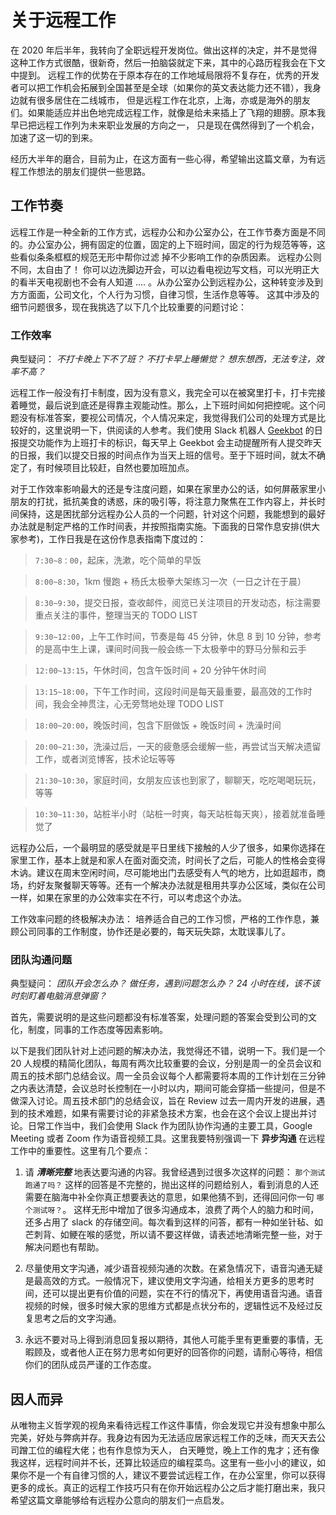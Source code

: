 # 关于远程工作

在 2020 年后半年，我转向了全职远程开发岗位。做出这样的决定，并不是觉得这种工作方式很酷，很新奇，然后一拍脑袋就定下来，其中的心路历程我会在下文中提到。
远程工作的优势在于原本存在的工作地域局限将不复存在，优秀的开发者可以把工作机会拓展到全国甚至是全球（如果你的英文表达能力还不错），我身边就有很多居住在二线城市，
但是远程工作在北京，上海，亦或是海外的朋友们。如果能适应并出色地完成远程工作，就像是给未来插上了飞翔的翅膀。原本我早已把远程工作列为未来职业发展的方向之一，
只是现在偶然得到了一个机会，加速了这一切的到来。

经历大半年的磨合，目前为止，在这方面有一些心得，希望输出这篇文章，为有远程工作想法的朋友们提供一些思路。

## 工作节奏

远程工作是一种全新的工作方式，远程办公和办公室办公，在工作节奏方面是不同的。办公室办公，拥有固定的位置，固定的上下班时间，固定的行为规范等等，这些看似条条框框的规范无形中帮你过滤
掉不少影响工作的杂质因素。 远程办公则不同，太自由了！ 你可以边洗脚边开会，可以边看电视边写文档，可以光明正大的看半天电视剧也不会有人知道 .... 。从办公室办公到远程办公，这种转变涉及到方方面面，公司文化，个人行为习惯，自律习惯，生活作息等等。 这其中涉及的细节问题很多，现在我挑选了以下几个比较重要的问题讨论：

### 工作效率

典型疑问： *不打卡晚上下不了班？ 不打卡早上睡懒觉？ 想东想西，无法专注，效率不高？*

远程工作一般没有打卡制度，因为没有意义，我完全可以在被窝里打卡，打卡完接着睡觉，最后说到底还是得靠主观能动性。那么，上下班时间如何把控呢。这个问题没有标准答案，要视公司情况，个人情况来定，我觉得我们公司的处理方式是比较好的，这里说明一下，供阅读的人参考。我们使用 Slack 机器人 [Geekbot](https://geekbot.com/?k_id=kwd-536352990912&adgroup_id=69039720604&campaign_name_ad=1717121657&gclid=Cj0KCQiAgomBBhDXARIsAFNyUqNxdor3xesT5s3HyCK4dxlBp3US-YpQELdiq8EbQ8ZqpvM0WvADvhAaAtXOEALw_wcB) 的日报提交功能作为上班打卡的标识，每天早上 Geekbot 会主动提醒所有人提交昨天的日报，我们以提交日报的时间点作为当天上班的信号。至于下班时间，就太不确定了，有时候项目比较赶，自然也要加班加点。

对于工作效率影响最大的还是专注度问题，如果在家里办公的话，如何屏蔽家里小朋友的打扰，抵抗美食的诱惑，床的吸引等，将注意力聚焦在工作内容上，并长时间保持，这是困扰部分远程办公人员的一个问题，针对这个问题，我能想到的最好办法就是制定严格的工作时间表，并按照指南实施。下面我的日常作息安排(供大家参考)，工作日我是在这份作息表指南下度过的：

> `7:30~8：00`，起床，洗漱，吃个简单的早饭

> `8:00~8:30`，1km 慢跑 + 杨氏太极拳大架练习一次（一日之计在于晨）

> `8:30~9:30`，提交日报，查收邮件，阅览已关注项目的开发动态，标注需要重点关注的事件，整理当天的 TODO LIST

> `9:30~12:00`，上午工作时间，节奏是每 45 分钟，休息 8 到 10 分钟，参考的是高中生上课，课间时间我一般会练一下太极拳中的野马分鬃和云手

> `12:00~13:15`，午休时间，包含午饭时间 + 20 分钟午休时间

> `13:15~18:00`，下午工作时间，这段时间是每天最重要，最高效的工作时间，我会全神贯注，心无旁骛地处理 TODO LIST

> `18:00~20:00`，晚饭时间，包含下厨做饭 + 晚饭时间 + 洗澡时间

> `20:00~21:30`，洗澡过后，一天的疲惫感会缓解一些，再尝试当天解决遗留工作，或者浏览博客，技术论坛等等

> `21:30~10:30`，家庭时间，女朋友应该也到家了，聊聊天，吃吃喝喝玩玩，等等

> `10:30~11:30`，站桩半小时（站桩一时爽，每天站桩每天爽），接着就准备睡觉了

远程办公后，一个最明显的感受就是平日里线下接触的人少了很多，如果你选择在家里工作，基本上就是和家人在面对面交流，时间长了之后，可能人的性格会变得木讷。建议在周末空闲时间，尽可能地出门去感受有人气的地方，比如逛超市，商场，约好友聚餐聊天等等。还有一个解决办法就是租用共享办公区域，类似在公司一样，如果在家里的办公效率实在不行，可以考虑这个办法。

工作效率问题的终极解决办法： 培养适合自己的工作习惯，严格的工作作息，兼顾公司同事的工作制度，协作还是必要的，每天玩失踪，太耽误事儿了。

### 团队沟通问题

典型疑问： *团队开会怎么办？ 做任务，遇到问题怎么办？ 24 小时在线，该不该时刻盯着电脑消息弹窗？*

首先，需要说明的是这些问题都没有标准答案，处理问题的答案会受到公司的文化，制度，同事的工作态度等因素影响。

以下是我们团队针对上述问题的解决办法，我觉得还不错，说明一下。我们是一个 20 人规模的精简化团队，每周有两次比较重要的会议，分别是周一的全员会议和周五的技术部门总结会议。周一全员会议每个人都需要将本周的工作计划在三分钟之内表达清楚，会议总时长控制在一小时以内，期间可能会穿插一些提问，但是不做深入讨论。周五技术部门的总结会议，旨在 Review 过去一周内开发的进展，遇到的技术难题，如果有需要讨论的非紧急技术方案，也会在这个会议上提出并讨论。日常工作当中，我们会使用 Slack 作为团队协作沟通的主要工具，Google Meeting 或者 Zoom 作为语音视频工具。这里我要特别强调一下 **异步沟通** 在远程工作中的重要性。这里有几个要点： 

1. 请 ***清晰完整*** 地表达要沟通的内容。我曾经遇到过很多次这样的问题： `那个测试跑通了吗？` 这样的回答是不完整的，抛出这样的问题给别人，看到消息的人还需要在脑海中补全你真正想要表达的意思，如果他猜不到，还得回问你一句 `哪个测试呀？`。 这样无形中增加了很多沟通成本，浪费了两个人的脑力和时间，还多占用了 slack 的存储空间。每次看到这样的问答，都有一种如坐针毡、如芒刺背、如鲠在喉的感觉，所以请不要这样做，请表述地清晰完整一些，对于解决问题也有帮助。

2. 尽量使用文字沟通，减少语音视频沟通的次数。在紧急情况下，语音沟通无疑是最高效的方式。一般情况下，建议使用文字沟通，给相关方更多的思考时间，还可以提出更有价值的问题，实在不行的情况下，再使用语音沟通。语音视频的时候，很多时候大家的思维方式都是点状分布的，逻辑性远不及经过反复思考之后的文字沟通。

3. 永远不要对马上得到消息回复报以期待，其他人可能手里有更重要的事情，无暇顾及，或者他人正在努力思考如何更好的回答你的问题，请耐心等待，相信你们的团队成员严谨的工作态度。

## 因人而异

从唯物主义哲学观的视角来看待远程工作这件事情，你会发现它并没有想象中那么完美，好处与弊病并存。我身边有因为无法适应居家远程工作的乏味，而天天去公司蹭工位的编程大佬；也有作息惊为天人，
白天睡觉，晚上工作的鬼才；还有像我这样，远程时间并不长，还算比较适应的编程菜鸟。这里有一些小小的建议，如果你不是一个有自律习惯的人，建议不要尝试远程工作，在办公室里，你可以获得更多的成长。真正的远程工作技巧只有在你开始远程办公之后才能打磨出来，我只希望这篇文章能够给有远程办公意向的朋友们一点启发。